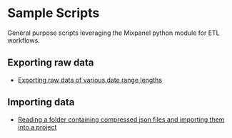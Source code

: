 # Sample Scripts

General purpose scripts leveraging the Mixpanel python module for ETL workflows.

## Exporting raw data
- [Exporting raw data of various date range lengths](/exporting_varied_length_date_ranges/)

## Importing data
- [Reading a folder containing compressed json files and importing them into a project](/importing_from_large_compressed_json_files/)